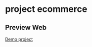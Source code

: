 # project ecommerce

##  Preview Web

[Demo project](https://miftachul10.github.io/bootstrap_ecommerce/)
